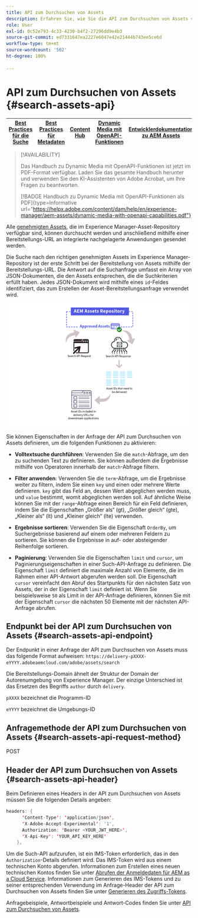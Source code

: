 ```yaml
---
title: API zum Durchsuchen von Assets
description: Erfahren Sie, wie Sie die API zum Durchsuchen von Assets verwenden.
role: User
exl-id: 0c52e793-4c33-4230-b4f2-27296dd9e4b3
source-git-commit: ed7331647ea2227e6047e42e21444b743ee5ce6d
workflow-type: tm+mt
source-wordcount: '502'
ht-degree: 100%

---
```


# API zum Durchsuchen von Assets {#search-assets-api}

| [Best Practices für die Suche](/help/assets/search-best-practices.md) | [Best Practices für Metadaten](/help/assets/metadata-best-practices.md) | [Content Hub](/help/assets/product-overview.md) | [Dynamic Media mit OpenAPI-Funktionen](/help/assets/dynamic-media-open-apis-overview.md) | [Entwicklerdokumentation zu AEM Assets](https://developer.adobe.com/experience-cloud/experience-manager-apis/) |
| ------------- | --------------------------- |---------|----|-----|

>[!AVAILABILITY]
>
>Das Handbuch zu Dynamic Media mit OpenAPI-Funktionen ist jetzt im PDF-Format verfügbar. Laden Sie das gesamte Handbuch herunter und verwenden Sie den KI-Assistenten von Adobe Acrobat, um Ihre Fragen zu beantworten.
>
>[!BADGE Handbuch zu Dynamic Media mit OpenAPI-Funktionen als PDF]{type=Informative url="https://helpx.adobe.com/content/dam/help/en/experience-manager/aem-assets/dynamic-media-with-openapi-capabilities.pdf"}

Alle [genehmigten Assets](approve-assets.md), die im Experience Manager-Asset-Repository verfügbar sind, können durchsucht werden und anschließend mithilfe einer Bereitstellungs-URL an integrierte nachgelagerte Anwendungen gesendet werden.

Die Suche nach den richtigen genehmigten Assets im Experience Manager-Repository ist der erste Schritt bei der Bereitstellung von Assets mithilfe der Bereitstellungs-URL. Die Antwort auf die Suchanfrage umfasst ein Array von JSON-Dokumenten, die den Assets entsprechen, die die Suchkriterien erfüllt haben. Jedes JSON-Dokument wird mithilfe eines `id`-Feldes identifiziert, das zum Erstellen der Asset-Bereitstellungsanfrage verwendet wird.

![Überblick über das direkte binäre Upload-Protokoll](assets/search-assets-api-overview.png)

Sie können Eigenschaften in der Anfrage der API zum Durchsuchen von Assets definieren, um die folgenden Funktionen zu aktivieren:

* **Volltextsuche durchführen**: Verwenden Sie die `match`-Abfrage, um den zu suchenden Text zu definieren.  Sie können außerdem die Ergebnisse mithilfe von Operatoren innerhalb der `match`-Abfrage filtern.

* **Filter anwenden**: Verwenden Sie die `term`-Abfrage, um die Ergebnisse weiter zu filtern, indem Sie einen `key` und einen oder mehrere Werte definieren. `key` gibt das Feld an, dessen Wert abgeglichen werden muss, und `value` bestimmt, womit abgeglichen werden soll. Auf ähnliche Weise können Sie mit der `range`-Abfrage einen Bereich für ein Feld definieren, indem Sie die Eigenschaften „Größer als“ (gt), „Größer gleich“ (gte), „Kleiner als“ (lt) und „Kleiner gleich“ (lte) verwenden.

* **Ergebnisse sortieren**: Verwenden Sie die Eigenschaft `OrderBy`, um Suchergebnisse basierend auf einem oder mehreren Feldern zu sortieren. Sie können die Ergebnisse in auf- oder absteigender Reihenfolge sortieren.

* **Paginierung**: Verwenden Sie die Eigenschaften `limit` und `cursor`, um Paginierungseigenschaften in einer Such-API-Anfrage zu definieren. Die Eigenschaft `limit` definiert die maximale Anzahl von Elemente, die im Rahmen einer API-Antwort abgerufen werden soll. Die Eigenschaft `cursor` vereinfacht den Abruf des Startpunkts für den nächsten Satz von Assets, der in der Eigenschaft `limit` definiert ist. Wenn Sie beispielsweise `50` als Limit in der API-Anfrage definieren, können Sie mit der Eigenschaft `cursor` die nächsten 50 Elemente mit der nächsten API-Anfrage abrufen.

## Endpunkt bei der API zum Durchsuchen von Assets {#search-assets-api-endpoint}

Der Endpunkt in einer Anfrage der API zum Durchsuchen von Assets muss das folgende Format aufweisen:
`https://delivery-pXXXX-eYYYY.adobeaemcloud.com/adobe/assets/search`

Die Bereitstellungs-Domain ähnelt der Struktur der Domain der Autorenumgebung von Experience Manager. Der einzige Unterschied ist das Ersetzen des Begriffs `author` durch `delivery`.

`pXXXX` bezeichnet die Programm-ID

`eYYYY` bezeichnet die Umgebungs-ID

## Anfragemethode der API zum Durchsuchen von Assets {#search-assets-api-request-method}

POST

## Header der API zum Durchsuchen von Assets {#search-assets-api-header}

Beim Definieren eines Headers in der API zum Durchsuchen von Assets müssen Sie die folgenden Details angeben:

```java
headers: {
      'Content-Type': 'application/json',
      'X-Adobe-Accept-Experimental': '1',
      Authorization: 'Bearer <YOUR_JWT_HERE>',
      'X-Api-Key': 'YOUR_API_KEY_HERE'
    },
```

Um die Such-API aufzurufen, ist ein IMS-Token erforderlich, das in den `Authorization`-Details definiert wird. Das IMS-Token wird aus einem technischen Konto abgerufen. Informationen zum Erstellen eines neuen technischen Kontos finden Sie unter [Abrufen der Anmeldedaten für AEM as a Cloud Service](https://experienceleague.adobe.com/docs/experience-manager-cloud-service/content/implementing/developing/generating-access-tokens-for-server-side-apis.html?lang=de#fetch-the-aem-as-a-cloud-service-credentials). Informationen zum Generieren des IMS-Tokens und zu seiner entsprechenden Verwendung im Anfrage-Header der API zum Durchsuchen von Assets finden Sie unter [Generieren des Zugriffs-Tokens](https://experienceleague.adobe.com/docs/experience-manager-cloud-service/content/implementing/developing/generating-access-tokens-for-server-side-apis.html?lang=de#generating-the-access-token).

Anfragebeispiele, Antwortbeispiele und Antwort-Codes finden Sie unter [API zum Durchsuchen von Assets](https://adobe-aem-assets-delivery-experimental.redoc.ly/#operation/search).
